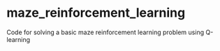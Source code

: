 # maze_reinforcement_learning
Code for solving a basic maze reinforcement learning problem using Q-learning
